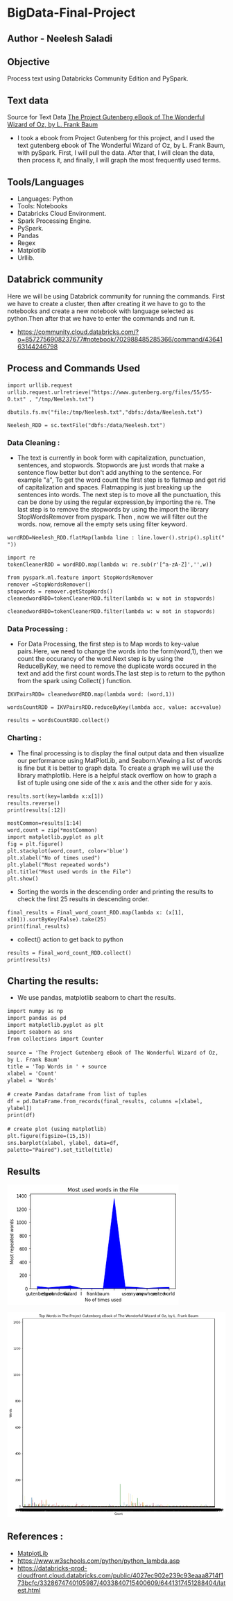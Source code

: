 # BigData-Final-Project
## Author - Neelesh Saladi

## Objective
Process text using Databricks Community Edition and PySpark.

## Text data
Source for Text Data [The Project Gutenberg eBook of The Wonderful Wizard of Oz, by L. Frank Baum
](https://www.gutenberg.org/files/55/55-0.txt)

- I took a ebook from Project Gutenberg for this project, and I used the text gutenberg ebook of The Wonderful Wizard of Oz, by L. Frank Baum, with pySpark. First, I will pull the data. After that, I will clean the data, then process it, and finally, I will graph the most frequently used terms.

## Tools/Languages
- Languages: Python
- Tools: Notebooks
- Databricks Cloud Environment.
- Spark Processing Engine.
- PySpark.
- Pandas
- Regex
- Matplotlib
- Urllib.

## Databrick community
Here we will be using Databrick community for running the commands. First we have to create a cluster, then after creating it we have to go to the notebooks and create a new notebook with language selected as python.Then after that we have to enter the commands and run it.

- https://community.cloud.databricks.com/?o=8572756908237677#notebook/702988485285366/command/4364163144246798

## Process and Commands Used


```
import urllib.request
urllib.request.urlretrieve("https://www.gutenberg.org/files/55/55-0.txt" , "/tmp/Neelesh.txt")
```
```
dbutils.fs.mv("file:/tmp/Neelesh.txt","dbfs:/data/Neelesh.txt")
```
```
Neelesh_RDD = sc.textFile("dbfs:/data/Neelesh.txt")
```

### Data Cleaning :
- The text is currently in book form with capitalization, punctuation, sentences, and stopwords. Stopwords are just words that make a sentence flow better but don't add anything to the sentence. For example "a", To get the word count the first step is to flatmap and get rid of capitalization and spaces. Flatmapping is just breaking up the sentences into words. The next step is to move all the punctuation, this can be done by using the regular expression,by importing the re. The last step is to remove the stopwords by using the import the library StopWordsRemover from pyspark. Then , now we will filter out the words. now, remove all the empty sets using filter keyword.

```
wordRDD=Neelesh_RDD.flatMap(lambda line : line.lower().strip().split(" "))
```
```
import re
tokenCleanerRDD = wordRDD.map(lambda w: re.sub(r'[^a-zA-Z]','',w))
```
```
from pyspark.ml.feature import StopWordsRemover
remover =StopWordsRemover()
stopwords = remover.getStopWords()
cleanedwordRDD=tokenCleanerRDD.filter(lambda w: w not in stopwords)
```
```
cleanedwordRDD=tokenCleanerRDD.filter(lambda w: w not in stopwords)
```
### Data Processing :
- For Data Processing, the first step is to Map words to key-value pairs.Here, we need to change the words into the form(word,1), then we count the occurancy of the word.Next step is by using the ReduceByKey, we need to remove the duplicate words occured in the text and add the first count words.The last step is to return to the python from the spark using Collect( ) function.

```
IKVPairsRDD= cleanedwordRDD.map(lambda word: (word,1))
```
```
wordsCountRDD = IKVPairsRDD.reduceByKey(lambda acc, value: acc+value)
```
```
results = wordsCountRDD.collect()
```

### Charting :
- The final processing is to display the final output data and then  visualize our performance using MatPlotLib, and Seaborn.Viewing a list of words is fine but it is better to graph data. To create a graph we will use the library mathplotlib. Here is a helpful stack overflow on how to graph a list of tuple using one side of the x axis and the other side for y axis.

```
results.sort(key=lambda x:x[1])
results.reverse()
print(results[:12])
```
```
mostCommon=results[1:14]
word,count = zip(*mostCommon)
import matplotlib.pyplot as plt
fig = plt.figure()
plt.stackplot(word,count, color='blue')
plt.xlabel("No of times used")
plt.ylabel("Most repeated words")
plt.title("Most used words in the File")
plt.show()
```

- Sorting the words in the descending order and printing the results to check the first 25 results in descending order.

```
final_results = Final_word_count_RDD.map(lambda x: (x[1], x[0])).sortByKey(False).take(25)
print(final_results)
```
- collect() action to get back to python

```
results = Final_word_count_RDD.collect()
print(results)
```
## Charting the results:

- We use pandas, matplotlib seaborn to chart the results.

```
import numpy as np
import pandas as pd
import matplotlib.pyplot as plt
import seaborn as sns
from collections import Counter

source = 'The Project Gutenberg eBook of The Wonderful Wizard of Oz, by L. Frank Baum'
title = 'Top Words in ' + source
xlabel = 'Count'
ylabel = 'Words'

# create Pandas dataframe from list of tuples
df = pd.DataFrame.from_records(final_results, columns =[xlabel, ylabel]) 
print(df)

# create plot (using matplotlib)
plt.figure(figsize=(15,15))
sns.barplot(xlabel, ylabel, data=df, palette="Paired").set_title(title)
```

## Results
![](https://github.com/neeleshsaladi/BigData-Final-Project/blob/main/b4fc1621-8e57-4b67-83c1-01008eb39b73.png)

![](https://github.com/neeleshsaladi/BigData-Final-Project/blob/main/c5d84b5c-3199-49bc-a961-8769000a26e6.png)


## References :
- [MatplotLib](https://matplotlib.org/stable/tutorials/introductory/sample_plots.html)
- https://www.w3schools.com/python/python_lambda.asp
- https://databricks-prod-cloudfront.cloud.databricks.com/public/4027ec902e239c93eaaa8714f173bcfc/3328674740105987/4033840715400609/6441317451288404/latest.html
